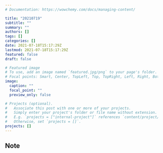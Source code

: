 ```yaml
---
# Documentation: https://wowchemy.com/docs/managing-content/

title: "20210719"
subtitle: ""
summary: ""
authors: []
tags: []
categories: []
date: 2021-07-18T15:17:29Z
lastmod: 2021-07-18T15:17:29Z
featured: false
draft: false

# Featured image
# To use, add an image named `featured.jpg/png` to your page's folder.
# Focal points: Smart, Center, TopLeft, Top, TopRight, Left, Right, BottomLeft, Bottom, BottomRight.
image:
  caption: ""
  focal_point: ""
  preview_only: false

# Projects (optional).
#   Associate this post with one or more of your projects.
#   Simply enter your project's folder or file name without extension.
#   E.g. `projects = ["internal-project"]` references `content/project/deep-learning/index.md`.
#   Otherwise, set `projects = []`.
projects: []
---
```


## Note

